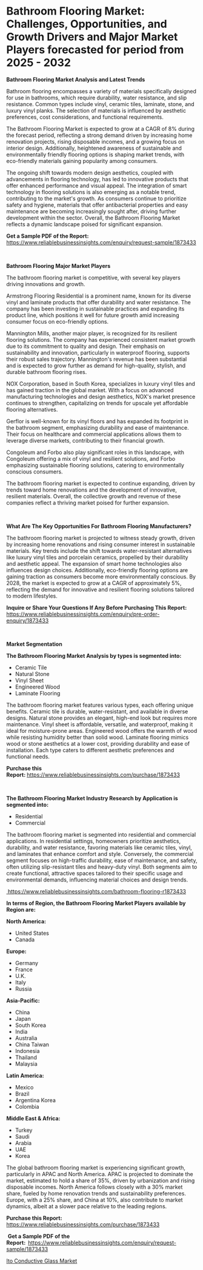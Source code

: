 <p><h1>Bathroom Flooring Market: Challenges, Opportunities, and Growth Drivers and Major Market Players forecasted for period from 2025 - 2032</h1></p><p><strong>Bathroom Flooring Market Analysis and Latest Trends</strong></p>
<p><p>Bathroom flooring encompasses a variety of materials specifically designed for use in bathrooms, which require durability, water resistance, and slip resistance. Common types include vinyl, ceramic tiles, laminate, stone, and luxury vinyl planks. The selection of materials is influenced by aesthetic preferences, cost considerations, and functional requirements.</p><p>The Bathroom Flooring Market is expected to grow at a CAGR of 8% during the forecast period, reflecting a strong demand driven by increasing home renovation projects, rising disposable incomes, and a growing focus on interior design. Additionally, heightened awareness of sustainable and environmentally friendly flooring options is shaping market trends, with eco-friendly materials gaining popularity among consumers.</p><p>The ongoing shift towards modern design aesthetics, coupled with advancements in flooring technology, has led to innovative products that offer enhanced performance and visual appeal. The integration of smart technology in flooring solutions is also emerging as a notable trend, contributing to the market's growth. As consumers continue to prioritize safety and hygiene, materials that offer antibacterial properties and easy maintenance are becoming increasingly sought after, driving further development within the sector. Overall, the Bathroom Flooring Market reflects a dynamic landscape poised for significant expansion.</p></p>
<p><strong>Get a Sample PDF of the Report:&nbsp;</strong> <a href="https://www.reliablebusinessinsights.com/enquiry/request-sample/1873433?utm_campaign=2238&utm_medium=2&utm_source=Github&utm_content=ia&utm_term=31032025&utm_id=bathroom-flooring">https://www.reliablebusinessinsights.com/enquiry/request-sample/1873433</a></p>
<p>&nbsp;</p>
<p><strong>Bathroom Flooring Major Market Players</strong></p>
<p><p>The bathroom flooring market is competitive, with several key players driving innovations and growth. </p><p>Armstrong Flooring Residential is a prominent name, known for its diverse vinyl and laminate products that offer durability and water resistance. The company has been investing in sustainable practices and expanding its product line, which positions it well for future growth amid increasing consumer focus on eco-friendly options.</p><p>Mannington Mills, another major player, is recognized for its resilient flooring solutions. The company has experienced consistent market growth due to its commitment to quality and design. Their emphasis on sustainability and innovation, particularly in waterproof flooring, supports their robust sales trajectory. Mannington's revenue has been substantial and is expected to grow further as demand for high-quality, stylish, and durable bathroom flooring rises.</p><p>NOX Corporation, based in South Korea, specializes in luxury vinyl tiles and has gained traction in the global market. With a focus on advanced manufacturing technologies and design aesthetics, NOX's market presence continues to strengthen, capitalizing on trends for upscale yet affordable flooring alternatives.</p><p>Gerflor is well-known for its vinyl floors and has expanded its footprint in the bathroom segment, emphasizing durability and ease of maintenance. Their focus on healthcare and commercial applications allows them to leverage diverse markets, contributing to their financial growth.</p><p>Congoleum and Forbo also play significant roles in this landscape, with Congoleum offering a mix of vinyl and resilient solutions, and Forbo emphasizing sustainable flooring solutions, catering to environmentally conscious consumers.</p><p>The bathroom flooring market is expected to continue expanding, driven by trends toward home renovations and the development of innovative, resilient materials. Overall, the collective growth and revenue of these companies reflect a thriving market poised for further expansion.</p></p>
<p>&nbsp;</p>
<p><strong>What Are The Key Opportunities For Bathroom Flooring Manufacturers?</strong></p>
<p><p>The bathroom flooring market is projected to witness steady growth, driven by increasing home renovations and rising consumer interest in sustainable materials. Key trends include the shift towards water-resistant alternatives like luxury vinyl tiles and porcelain ceramics, propelled by their durability and aesthetic appeal. The expansion of smart home technologies also influences design choices. Additionally, eco-friendly flooring options are gaining traction as consumers become more environmentally conscious. By 2028, the market is expected to grow at a CAGR of approximately 5%, reflecting the demand for innovative and resilient flooring solutions tailored to modern lifestyles.</p></p>
<p><strong>Inquire or Share Your Questions If Any Before Purchasing This Report:</strong> <a href="https://www.reliablebusinessinsights.com/enquiry/pre-order-enquiry/1873433?utm_campaign=2238&utm_medium=2&utm_source=Github&utm_content=ia&utm_term=31032025&utm_id=bathroom-flooring">https://www.reliablebusinessinsights.com/enquiry/pre-order-enquiry/1873433</a></p>
<p>&nbsp;</p>
<p><strong>Market Segmentation</strong></p>
<p><strong>The Bathroom Flooring Market Analysis by types is segmented into:</strong></p>
<p><ul><li>Ceramic Tile</li><li>Natural Stone</li><li>Vinyl Sheet</li><li>Engineered Wood</li><li>Laminate Flooring</li></ul></p>
<p><p>The bathroom flooring market features various types, each offering unique benefits. Ceramic tile is durable, water-resistant, and available in diverse designs. Natural stone provides an elegant, high-end look but requires more maintenance. Vinyl sheet is affordable, versatile, and waterproof, making it ideal for moisture-prone areas. Engineered wood offers the warmth of wood while resisting humidity better than solid wood. Laminate flooring mimics wood or stone aesthetics at a lower cost, providing durability and ease of installation. Each type caters to different aesthetic preferences and functional needs.</p></p>
<p><strong>Purchase this Report:&nbsp;</strong><a href="https://www.reliablebusinessinsights.com/purchase/1873433?utm_campaign=2238&utm_medium=2&utm_source=Github&utm_content=ia&utm_term=31032025&utm_id=bathroom-flooring">https://www.reliablebusinessinsights.com/purchase/1873433</a></p>
<p>&nbsp;</p>
<p><strong>The Bathroom Flooring Market Industry Research by Application is segmented into:</strong></p>
<p><ul><li>Residential</li><li>Commercial</li></ul></p>
<p><p>The bathroom flooring market is segmented into residential and commercial applications. In residential settings, homeowners prioritize aesthetics, durability, and water resistance, favoring materials like ceramic tiles, vinyl, and laminates that enhance comfort and style. Conversely, the commercial segment focuses on high-traffic durability, ease of maintenance, and safety, often utilizing slip-resistant tiles and heavy-duty vinyl. Both segments aim to create functional, attractive spaces tailored to their specific usage and environmental demands, influencing material choices and design trends.</p></p>
<p><a href="https://www.reliablebusinessinsights.com/bathroom-flooring-r1873433?utm_campaign=2238&utm_medium=2&utm_source=Github&utm_content=ia&utm_term=31032025&utm_id=bathroom-flooring">&nbsp;https://www.reliablebusinessinsights.com/bathroom-flooring-r1873433</a></p>
<p><strong>In terms of Region, the Bathroom Flooring Market Players available by Region are:</strong></p>
<p>
    <p> <strong> North America: </strong>
        <ul>
            <li>United States</li>
            <li>Canada</li>
        </ul>
        </p> 
    <p> <strong> Europe: </strong>
        <ul>
            <li>Germany</li>
            <li>France</li>
            <li>U.K.</li>
            <li>Italy</li>
            <li>Russia</li>
        </ul>
        </p> 
    <p> <strong> Asia-Pacific: </strong>
        <ul>
            <li>China</li>
            <li>Japan</li>
            <li>South Korea</li>
            <li>India</li>
            <li>Australia</li>
            <li>China Taiwan</li>
            <li>Indonesia</li>
            <li>Thailand</li>
            <li>Malaysia</li>
        </ul>
        </p> 
    <p> <strong> Latin America: </strong>
        <ul>
            <li>Mexico</li>
            <li>Brazil</li>
            <li>Argentina Korea</li>
            <li>Colombia</li>
        </ul>
        </p> 
    <p> <strong> Middle East & Africa: </strong>
        <ul>
            <li>Turkey</li>
            <li>Saudi</li>
            <li>Arabia</li>
            <li>UAE</li>
            <li>Korea</li>
        </ul>
    </p>
    </p>
<p><p>The global bathroom flooring market is experiencing significant growth, particularly in APAC and North America. APAC is projected to dominate the market, estimated to hold a share of 35%, driven by urbanization and rising disposable incomes. North America follows closely with a 30% market share, fueled by home renovation trends and sustainability preferences. Europe, with a 25% share, and China at 10%, also contribute to market dynamics, albeit at a slower pace relative to the leading regions.</p></p>
<p><strong>Purchase this Report: </strong><a href="https://www.reliablebusinessinsights.com/purchase/1873433?utm_campaign=2238&utm_medium=2&utm_source=Github&utm_content=ia&utm_term=31032025&utm_id=bathroom-flooring">https://www.reliablebusinessinsights.com/purchase/1873433</a></p>
<p>&nbsp;<strong>Get a Sample PDF of the Report:&nbsp;&nbsp;</strong><a href="https://www.reliablebusinessinsights.com/enquiry/request-sample/1873433?utm_campaign=2238&utm_medium=2&utm_source=Github&utm_content=ia&utm_term=31032025&utm_id=bathroom-flooring">https://www.reliablebusinessinsights.com/enquiry/request-sample/1873433</a></p>
<p><strong></strong></p>
<p><p><a href="https://github.com/SanjidaMahmud54/Market-Research-Report-List-2/blob/main/ito-conductive-glass-market.md?utm_campaign=2238&utm_medium=2&utm_source=Github&utm_content=ia&utm_term=31032025&utm_id=bathroom-flooring">Ito Conductive Glass Market</a></p></p>